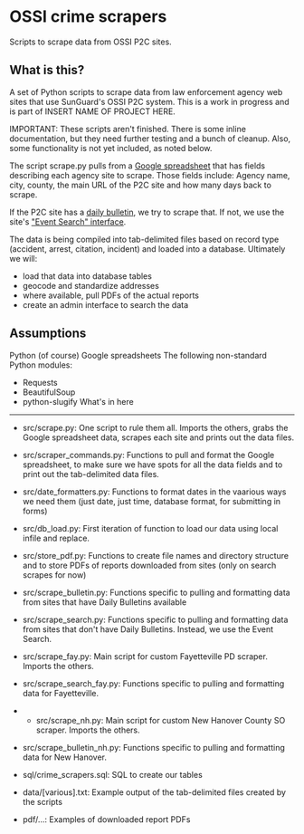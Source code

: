 OSSI crime scrapers
===================

Scripts to scrape data from OSSI P2C sites.

What is this?
-------------

A set of Python scripts to scrape data from law enforcement agency web sites that use SunGuard's OSSI P2C system. This is a work in progress and is part of INSERT NAME OF PROJECT HERE.

IMPORTANT: These scripts aren't finished. There is some inline documentation, but they need further testing and a bunch of cleanup. Also, some functionality is not yet included, as noted below.

The script scrape.py pulls from a [Google spreadsheet](https://docs.google.com/spreadsheets/d/1353q8QCgtscYRBU0INeOKIhPAiXt2IXpdTjD3ufl8Ko) that has fields describing each agency site to scrape. Those fields include: Agency name, city, county, the main URL of the P2C site and how many days back to scrape.

If the P2C site has a [daily bulletin](http://p2c.wakeso.net/dailybulletin.aspx), we try to scrape that. If not, we use the site's ["Event Search" interface](http://p2c.wakeso.net/Summary.aspx).

The data is being compiled into tab-delimited files based on record type (accident, arrest, citation, incident) and loaded into a database. Ultimately we will:

* load that data into database tables
* geocode and standardize addresses
* where available, pull PDFs of the actual reports
* create an admin interface to search the data

Assumptions
-----------

Python (of course)
Google spreadsheets
The following non-standard Python modules:
* Requests
* BeautifulSoup
* python-slugify
What's in here
--------------

* src/scrape.py: One script to rule them all. Imports the others, grabs the Google spreadsheet data, scrapes each site and prints out the data files.
* src/scraper_commands.py: Functions to pull and format the Google spreadsheet, to make sure we have spots for all the data fields and to print out the tab-delimited data files.
* src/date_formatters.py: Functions to format dates in the vaarious ways we need them (just date, just time, database format, for submitting in forms)
* src/db_load.py: First iteration of function to load our data using local infile and replace.
* src/store_pdf.py: Functions to create file names and directory structure and to store PDFs of reports downloaded from sites (only on search scrapes for now)
* src/scrape_bulletin.py: Functions specific to pulling and formatting data from sites that have Daily Bulletins available
* src/scrape_search.py: Functions specific to pulling and formatting data from sites that don't have Daily Bulletins. Instead, we use the Event Search.
* src/scrape_fay.py: Main script for custom Fayetteville PD scraper. Imports the others.
* src/scrape_search_fay.py: Functions specific to pulling and formatting data for Fayetteville.
* * src/scrape_nh.py: Main script for custom New Hanover County SO scraper. Imports the others.
* src/scrape_bulletin_nh.py: Functions specific to pulling and formatting data for New Hanover.

* sql/crime_scrapers.sql: SQL to create our tables
* data/[various].txt: Example output of the tab-delimited files created by the scripts
* pdf/...: Examples of downloaded report PDFs
